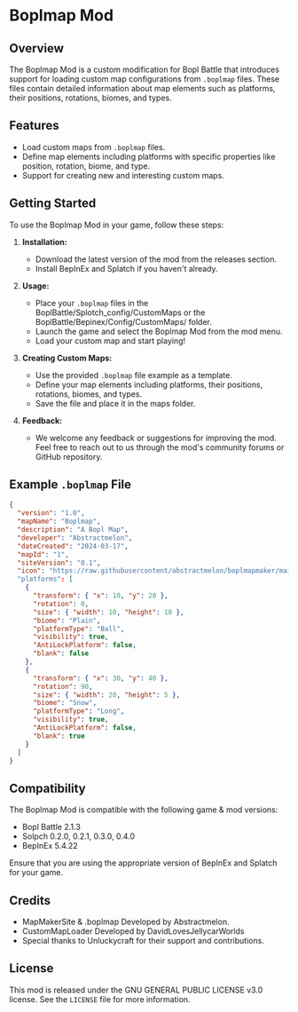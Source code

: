 # Boplmap Mod

## Overview
The Boplmap Mod is a custom modification for Bopl Battle that introduces support for loading custom map configurations from `.boplmap` files. These files contain detailed information about map elements such as platforms, their positions, rotations, biomes, and types.

## Features
- Load custom maps from `.boplmap` files.
- Define map elements including platforms with specific properties like position, rotation, biome, and type.
- Support for creating new and interesting custom maps.

## Getting Started
To use the Boplmap Mod in your game, follow these steps:

1. **Installation:**
   - Download the latest version of the mod from the releases section.
   - Install BepInEx and Splatch if you haven't already.

2. **Usage:**
   - Place your `.boplmap` files in the BoplBattle/Splotch_config/CustomMaps or the BoplBattle/Bepinex/Config/CustomMaps/ folder.
   - Launch the game and select the Boplmap Mod from the mod menu.
   - Load your custom map and start playing!

3. **Creating Custom Maps:**
   - Use the provided `.boplmap` file example as a template.
   - Define your map elements including platforms, their positions, rotations, biomes, and types.
   - Save the file and place it in the maps folder.

4. **Feedback:**
   - We welcome any feedback or suggestions for improving the mod. Feel free to reach out to us through the mod's community forums or GitHub repository.

## Example `.boplmap` File
```json
{
  "version": "1.0",
  "mapName": "Boplmap",
  "description": "A Bopl Map",
  "developer": "Abstractmelon",
  "dateCreated": "2024-03-17",
  "mapId": "1",
  "siteVersion": "0.1",
  "icon": "https://raw.githubusercontent/abstractmelon/boplmapmaker/main/images/icon.jpeg"
  "platforms": [
    {
      "transform": { "x": 10, "y": 20 },
      "rotation": 0,
      "size": { "width": 10, "height": 10 },
      "biome": "Plain",
      "platformType": "Ball",
      "visibility": true,
      "AntiLockPlatform": false,
      "blank": false
    },
    {
      "transform": { "x": 30, "y": 40 },
      "rotation": 90,
      "size": { "width": 20, "height": 5 },
      "biome": "Snow",
      "platformType": "Long",
      "visibility": true,
      "AntiLockPlatform": false,
      "blank": true
    }
  ]
}
```
## Compatibility
The Boplmap Mod is compatible with the following game & mod versions:

- Bopl Battle 2.1.3
- Solpch 0.2.0, 0.2.1, 0.3.0, 0.4.0
- BepInEx 5.4.22

Ensure that you are using the appropriate version of BepInEx and Splatch for your game.

## Credits
- MapMakerSite & .boplmap Developed by Abstractmelon.
- CustomMapLoader Developed by DavidLovesJellycarWorlds
- Special thanks to Unluckycraft for their support and contributions.

## License
This mod is released under the GNU GENERAL PUBLIC LICENSE v3.0 license. See the `LICENSE` file for more information.
